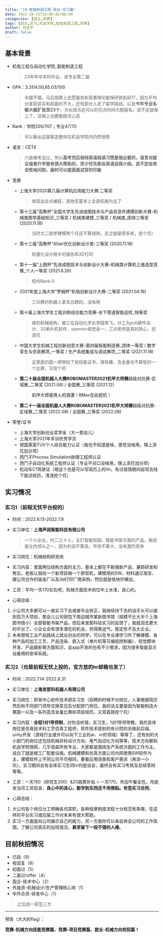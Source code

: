 ```yaml
---
title: "19-智能制造工程-就业-实习篇"
date: 2022-10-23T18:00:02+08:00
categories: [就业,竞赛]
tags: [就业,实习,机自学院,智能制造工程,竞赛]
author: 何征宇
draft: false
---
```


## 基本背景
- 机电工程与自动化学院_智能制造工程
  > 23年年中本科毕业，该专业第二届
- GPA：3.31/4.00,85.03/100
  > 半摆不摆，马后炮算上志愿服务和竞赛理论能保研排到前17，因为平均分差距其实和前面的不大，还有部分人走了留学路线，以及**今年专业名额大幅扩张至23个**，大伙绩点还可以的花点时间大胆报名，说不定就保上了，没保上也要能稳住心态
- Rank：学院205/707；专业47/70
  > 可以看出这届智造整体在机自学院内仍然很卷
- 语言：CET4
  > 六级裸考没过，所以**高考完后保持英语阅读习惯是很必要的，语言对就业或者升学是有很大帮助的，至少优先练会英语自我介绍，说不定会突击性地问到，届时可以提高面试官的印象**
- 竞赛
  - 上海大学2020第八届计算机应用能力大赛 二等奖
    > 体现出会点编程，其他奖基本上全是机械为主了
  - 第十三届“高教杯”全国大学生先进成图技术与产品信息件建模创新大赛-机械类图学基础知识_三等奖 / 机械类建模_三等奖 / 机械类_团体三等奖 (2020.11.18)
    > 当时大二刚学建模两个月还不算很熟，总之就是得多练，挖个坑）
  - 第十三届“高教杯”Altair优化创新设计类-三等奖 (2020.11.18)
    > 轻量化设计相关的报告和3D打印
  - 第十一届“上图杯”先进成图技术与创新设计大赛-机械类计算机三维造型竞赛_个人一等奖 (2021.6.26)
    > 校内Rank:3
  - 2021年度上海大学“罗姆杯”机电创新设计大赛-二等奖 (2021.04.16)
    > 工训赛的机器人拿去白嫖的，没啥用
  - 第十届上海大学生工程训练综合能力竞赛-水下管道智能巡检_特等奖
    > 做的机械结构，被三位自动化学长学姐带飞，分工为pcb硬件设计、32单片机软件、openmv视觉各一，工训老师是真的热心，挖波坑
  - 中国大学生机械工程创新创意大赛-第四届智能制造赛_团体一等奖 / 数字孪生与仿真赛项_一等奖 / 生产系统集成与调试赛项_二等奖 (2021.11.18)
    > 这里面的国一顺带给了些技能证书，很有趣、含金量也不算低的一个比赛，又挖个坑
  - **第二十届全国机器人大赛ROBOMASTER2021机甲大师赛**超级对抗赛-区域赛_二等奖 (2021.08) / 全国赛_三等奖 (2021.12)
    > **机甲大师是男人的浪漫！RMer在此挖坑！**
  - **第二十一届全国机器人大赛ROBOMASTER2021机甲大师赛**超级对抗赛-区域赛_二等奖 (2022.08) / 全国赛_三等奖 (2022.08)
  

- 荣誉/证书
  - 上海大学创新创业奖学金（大一那会儿）
  - 上海大学2021年军训优秀学员 
  - 德国莱茵TUV个人综合能力认证（我也不知道是啥，感觉没啥用，锦上添花加分项）
  - 西门子Process Simulation助理工程师认证 
  - 西门子自动化系统工程师认证（专业不对口没啥用，锦上添花加分项） 
  - 机动车C1驾驶证（嗯这个也是可以写简历上的hh，有过疫情期间自驾去线下面试经历，浅浅挖个坑）

## 实习情况
### 实习1（前程无忧平台投的）
- 时间：2022.6.13-2022.7.8
- 实习单位：**上海声阅智能科技有限公司** 
  > 一个小企业，约二三十人，主打智能校园、智能书架方面的产品，据说是业内领头之一，因为利润不算高，市场不算大，没有激烈竞争
- 实习岗位：机械结构研发岗
- 实习内容：里面两位结构方面的主力，基本上都在不断搞新产品，兼顾研发和售后，老板让我给一个新项目做一个原型机，建模用的SW，材料通过淘宝、跟公司合作的钣金厂以及3d打印厂商采购，然后就是愉快拧螺丝。
- 工资：平均一天170左右吧，机械方面技术岗位中上水准，良心的。


- 心得总结：
1. 小公司大多都可以一直实习下去或者毕业转正，我继续待下去的话手头可以接到百万大项目，那会儿公司刚包下周边城市某新图书馆（规模不比大半个上海图书馆小）全部智能书架产品，但后来发那科给实习的反馈了，我就润去更大的平台了。小企业会有很多潜在的机会，但得靠运气，稳定性不及大企业。
2. 未来想轻工业产品路线上就业创业的同学，可以在专业课学习外了解建模、各种产品的加工工艺、产品渲染、嵌入式（单片机等可编程控制器）、视觉模块开发、产品摄影等方面知识，会app开发的也有不少需求，因为很多智能显示设备用的安卓系统。

### 实习2（也是前程无忧上投的，官方放的hr邮箱也发了）
- 时间：2022.7.14-2022.8.31
- 实习单位：**上海发那科机器人有限公司** 
- 实习岗位：研发中心软件技术部实习生（招聘的时候不分岗位，人事根据简历然后和不同部门领导交换意见后分配部门岗位，我的话主要是因为智能制造大赛国一以及一系列高含金量比赛和项目经历，又双叒叕挖个坑）
- 实习内容：**全程1对1导师制**，对你没听错，实习生，1对1导师带教。我的具体岗位是仿真技术科工艺仿真工程师，软件技术部别的有计院的去做前后端、unity开发（游戏行业或许可以向下工业的ar、vr的领域）等等了，还有别的大小部门的岗位还包括机械非标设计方向、电气自动化方向等等，技术方向都和机自学院很搭，几乎涵盖所有专业，大家都是围绕生产系统方面的工作为主，说白了就是做工厂配套设施。机械建模和仿真方面公司内网使用SW软件为主，建模软件上不同公司不尽相同，要看应用场景和客户需求（再添一小坑）。实习期间会有全体实习生同hr的座谈会，最终会有实习考核及总结答辩等等。
- 工资：一天150（研究生200）&20路费补贴 = 一天170，外加午餐全包，月底发当月工资现金，**良心中的良心，能学到东西还不用倒贴。有签实习合同**。


- 心得总结：
1. 大公司各个岗位分工明确各司其职，各种规章制度流程十分规范有条理，在这样的平台实习或应届工作对未来有很大帮助。
2. 实习一方面是向公司展示自己的能力，另一方面你可以亲自体会公司的工作氛围，了解公司真实的加班情况，**甚至留下一段不错的人缘**。

## 目前秋招情况
- 已投（9）
- 有回复（6）
- 初面过（5）
- 二面过/offer（4）
- 国企-技术中心（2）
- 外独资-机械设计/生产管理核心岗（1）
- 中外合资-研发中心（1）
> 之后选一家签三方

---

预告（大大的flag）：

**竞赛-机械方向技能竞赛篇、竞赛-项目竞赛篇、就业-机械方向校招篇！**
